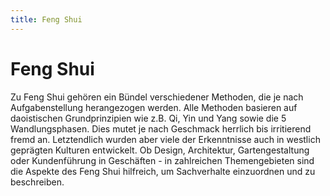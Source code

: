 ```yaml
---
title: Feng Shui
---
```

# Feng Shui

Zu Feng Shui gehören ein Bündel verschiedener Methoden, die je nach Aufgabenstellung herangezogen werden. Alle Methoden basieren auf daoistischen Grundprinzipien wie z.B. Qi, Yin und Yang sowie die 5 Wandlungsphasen. Dies mutet je nach Geschmack herrlich bis irritierend fremd an. Letztendlich wurden aber viele der Erkenntnisse auch in westlich geprägten Kulturen entwickelt. Ob Design, Architektur, Gartengestaltung oder Kundenführung in Geschäften - in zahlreichen Themengebieten sind die Aspekte des Feng Shui hilfreich, um Sachverhalte einzuordnen und zu beschreiben.
